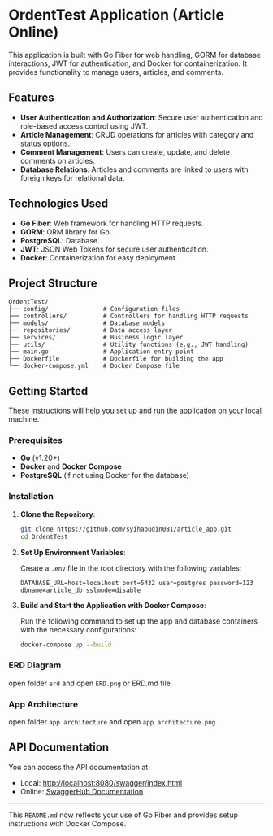 # OrdentTest Application (Article Online)

This application is built with Go Fiber for web handling, GORM for database interactions, JWT for authentication, and Docker for containerization. It provides functionality to manage users, articles, and comments.

## Features

- **User Authentication and Authorization**: Secure user authentication and role-based access control using JWT.
- **Article Management**: CRUD operations for articles with category and status options.
- **Comment Management**: Users can create, update, and delete comments on articles.
- **Database Relations**: Articles and comments are linked to users with foreign keys for relational data.

## Technologies Used

- **Go Fiber**: Web framework for handling HTTP requests.
- **GORM**: ORM library for Go.
- **PostgreSQL**: Database.
- **JWT**: JSON Web Tokens for secure user authentication.
- **Docker**: Containerization for easy deployment.

## Project Structure

```plaintext
OrdentTest/
├── config/               # Configuration files
├── controllers/          # Controllers for handling HTTP requests
├── models/               # Database models
├── repositories/         # Data access layer
├── services/             # Business logic layer
├── utils/                # Utility functions (e.g., JWT handling)
├── main.go               # Application entry point
├── Dockerfile            # Dockerfile for building the app
└── docker-compose.yml    # Docker Compose file
```

## Getting Started

These instructions will help you set up and run the application on your local machine.

### Prerequisites

- **Go** (v1.20+)
- **Docker** and **Docker Compose**
- **PostgreSQL** (if not using Docker for the database)

### Installation

1. **Clone the Repository**:
   ```bash
   git clone https://github.com/syihabudin081/article_app.git
   cd OrdentTest
   ```

2. **Set Up Environment Variables**:

   Create a `.env` file in the root directory with the following variables:
   ```env
   DATABASE_URL=host=localhost port=5432 user=postgres password=123 dbname=article_db sslmode=disable
   ```

3. **Build and Start the Application with Docker Compose**:

   Run the following command to set up the app and database containers with the necessary configurations:
   ```bash
   docker-compose up --build
   ```
### ERD Diagram
 open folder `erd` and open `ERD.png` or ERD.md file

### App Architecture
 open folder `app architecture` and open `app architecture.png`

## API Documentation

You can access the API documentation at:
- Local: [http://localhost:8080/swagger/index.html](http://localhost:8080/swagger/index.html)
- Online: [SwaggerHub Documentation](https://app.swaggerhub.com/apis/SYIHABUPNYK/article_online_ordent/1.0.0)

--- 

This `README.md` now reflects your use of Go Fiber and provides setup instructions with Docker Compose.